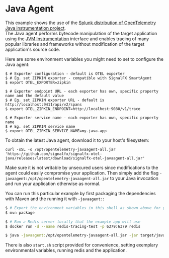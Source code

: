 # Java Agent

This example shows the use of the [Splunk distribution of OpenTelemetry Java instrumentation project](https://github.com/signalfx/splunk-otel-java).  
The Java agent performs bytecode manipulation of the target application using the [JVM
Instrumentation](https://docs.oracle.com/javase/8/docs/api/java/lang/instrument/package-summary.html)
interface and enables tracing of many popular libraries and frameworks without
modification of the target application's source code.

Here are some environment variables you might need to set to configure the Java
agent:
```
$ # Exporter configuration - default is OTEL exporter
$ # Eg. set ZIPKIN exporter - compatible with SignalFX SmartAgent
$ export OTEL_EXPORTER=zipkin

$ # Exporter endpoint URL - each exporter has own, specific property name and the default value  
$ # Eg. set ZIPKIN exporter URL - default is http://localhost:9411/api/v2/spans
$ export OTEL_ZIPKIN_ENDPOINT=http://localhost:9080/v1/trace

$ # Exporter service name - each exporter has own, specific property name
$ # Eg. set ZIPKIN service name
$ export OTEL_ZIPKIN_SERVICE_NAME=my-java-app
```

To obtain the latest Java agent, download it to your host's filesystem:

```
curl -sSL -o /opt/opentelemetry-javaagent-all.jar 'https://github.com/signalfx/signalfx-otel-java/releases/latest/download/signalfx-otel-javaagent-all.jar'
```

Make sure it is not writable by unsecured users since modifications to the
agent could easily compromise your application. Then simply add the flag
`-javaagent:/opt/opentelemetry-javaagent-all.jar` to your Java invocation and run your
application otherwise as normal.

You can run this particular example by first packaging the dependencies with
Maven and the running it with `-javaagent:`:

```sh
$ # Export the environment variables in this shell as shown above for your org
$ mvn package

$ # Run a Redis server locally that the example app will use
$ docker run -d --name redis-tracing-test -p 6379:6379 redis

$ java -javaagent:/opt/opentelemetry-javaagent-all.jar -jar target/java-agent-example-1.0-SNAPSHOT-shaded.jar https://google.com
```
There is also `start.sh` script provided for convenience, setting exemplary environmental variables, running redis and the application.